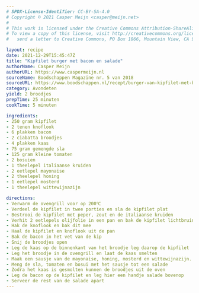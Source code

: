 ```yaml
---
# SPDX-License-Identifier: CC-BY-SA-4.0
# Copyright © 2021 Casper Meijn <casper@meijn.net>
# 
# This work is licensed under the Creative Commons Attribution-ShareAlike 4.0 International License. 
# To view a copy of this license, visit http://creativecommons.org/licenses/by-sa/4.0/ or 
#   send a letter to Creative Commons, PO Box 1866, Mountain View, CA 94042, USA.

layout: recipe
date: 2021-12-29T15:45:47Z
title: "Kipfilet burger met bacon en salade"
authorName: Casper Meijn
authorURL: https://www.caspermeijn.nl
sourceName: Boodschappen Magazine nr. 5 van 2018
sourceURL: https://www.boodschappen.nl/recept/burger-van-kipfilet-met-bacon-en-salade/
category: Avondeten
yield: 2 broodjes
prepTime: 25 minuten
cookTime: 5 minuten

ingredients:
- 250 gram kipfilet
- 2 tenen knoflook
- 6 plakken bacon
- 2 ciabatta broodjes
- 4 plakken kaas
- 75 gram gemengde sla
- 125 gram kleine tomaten
- 2 bosuien
- 1 theelepel italiaanse kruiden
- 2 eetlepel mayonaise
- 2 theelepel honing
- 1 eetlepel mosterd
- 1 theelepel wittewijnazijn

directions:
- Verwarm de ovengrill voor op 200℃
- Verdeel de kipfilet in twee porties en sla de kipfilet plat
- Bestrooi de kipfilet met peper, zout en de italiaanse kruiden
- Verhit 2 eetlepels olijfolie in een pan en bak de kipfilet lichtbruin aan beide kanten
- Hak de knoflook en bak dit mee
- Haal de kipfilet en knoflook uit de pan
- Bak de bacon in het vet van de kip
- Snij de broodjes open
- Leg de kaas op de binnenkant van het broodje leg daarop de kipfilet
- Leg het broodje in de ovengrill en laat de kaas smelten
- Maak een sausje van de mayonaise, honing, mosterd en wittewijnazijn.
- Meng de sla, tomaten en bosui met het sausje tot een salade 
- Zodra het kaas is gesmolten kunnen de broodjes uit de oven
- Leg de bacon op de kipfilet en leg hier een handje salade bovenop
- Serveer de rest van de salade apart
---
```

